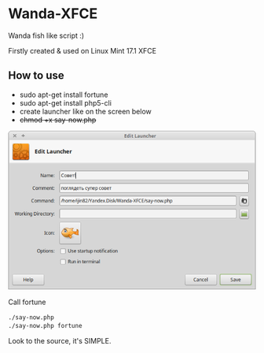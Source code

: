 # Wanda-XFCE

Wanda fish like script :)

Firstly created & used on Linux Mint 17.1 XFCE

How to use
--
- sudo apt-get install fortune
- sudo apt-get install php5-cli
- create launcher like on the screen below 
- ~~chmod +x say-now.php~~

![launcher](https://github.com/ijin82/Wanda-XFCE/blob/gh-pages/img/screen-20150302-02:20:51-647x414.png?raw=true)

Call fortune
```bash
./say-now.php
./say-now.php fortune
```

Look to the source, it's SIMPLE.
